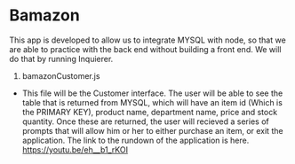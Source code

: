 # Bamazon
This app is developed to allow us to integrate MYSQL with node, so that we are able to practice with the back end without building a front end. We will do that by running Inquierer.

1. bamazonCustomer.js

- This file will be the Customer interface. The user will be able to see the table that is returned from MYSQL, which will have an item id (Which is the PRIMARY KEY), product name, department name, price and stock quantity. Once these are returned, the user will recieved a series of prompts that will allow him or her to either purchase an item, or exit the application. The link to the rundown of the application is here. https://youtu.be/eh__b1_rKOI

